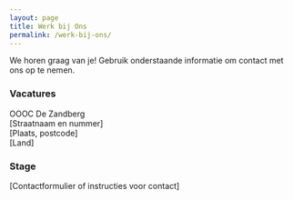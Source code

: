 ```yaml
---
layout: page
title: Werk bij Ons
permalink: /werk-bij-ons/
---
```


We horen graag van je! Gebruik onderstaande informatie om contact met ons op te nemen.

### Vacatures

OOOC De Zandberg  
[Straatnaam en nummer]  
[Plaats, postcode]  
[Land]

### Stage

[Contactformulier of instructies voor contact]
